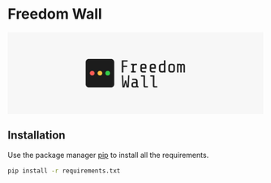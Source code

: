 # Freedom Wall
<img align="center" src="https://raw.githubusercontent.com/chadsantiago/FreedomWall/main/banner.png"/>


## Installation

Use the package manager [pip](https://pip.pypa.io/en/stable/) to install all the requirements.

```bash
pip install -r requirements.txt
```

